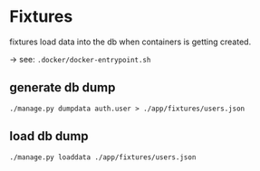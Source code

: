 # Fixtures

fixtures load data into the db when containers is getting created.

→ see: `.docker/docker-entrypoint.sh`

## generate db dump

```
./manage.py dumpdata auth.user > ./app/fixtures/users.json
```

## load db dump

```
./manage.py loaddata ./app/fixtures/users.json
```
